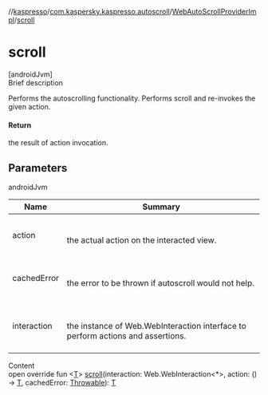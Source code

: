 //[kaspresso](../../index.md)/[com.kaspersky.kaspresso.autoscroll](../index.md)/[WebAutoScrollProviderImpl](index.md)/[scroll](scroll.md)



# scroll  
[androidJvm]  
Brief description  


Performs the autoscrolling functionality. Performs scroll and re-invokes the given action.



#### Return  


the result of action invocation.



## Parameters  
  
androidJvm  
  
|  Name|  Summary| 
|---|---|
| action| <br><br>the actual action on the interacted view.<br><br>
| cachedError| <br><br>the error to be thrown if autoscroll would not help.<br><br>
| interaction| <br><br>the instance of Web.WebInteraction interface to perform actions and assertions.<br><br>
  
  
Content  
open override fun <[T](scroll.md)> [scroll](scroll.md)(interaction: Web.WebInteraction<*>, action: () -> [T](scroll.md), cachedError: [Throwable](https://kotlinlang.org/api/latest/jvm/stdlib/kotlin/-throwable/index.html)): [T](scroll.md)  




